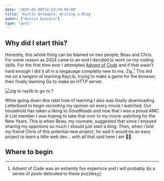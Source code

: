 ```yaml
---
date: '2025-01-08T14:53:59-08:00'
title: 'Austin Attempts: Writing a Blog'
auhor: ["Austin Guevara"]
type: "post"
---
```

## Why did I start this?

Honestly, this whole thing can be blamed on two people; Beau and Chris.  For some reason as 2024 came to an end I decided to work on my coding skills.  For the first time ever I attempted [Advent of Code](https://adventofcode.com/) and if that wasn't hard enough I did it all in a langauage completly new to me, Zig.[^1] This led me on a tangent of learning RayLib, trying to make a game for the browser, then finally learning Go to make an HTTP server.

<img src="/posts/zig_to_go_v2.png#center" alt="zig to raylib to go to ?">

While going down this rabit hole of learning I also was finally downloading Letterboxd to begin recording my opinion on every movie I watched.  Our household has taken a liking to GoodReads and now that I was a proud AMC A-List member I was hoping to take that over to my movie watching for the New Years.  This is when Beau, my roomate, suggested that since I enjoyed sharing my oppinions so much I should just start a blog.  Then, when I told my friend Chris of this potential new project, he said it would be an easy project to learn a little web dev... with all that said here I am 🤷‍♂️.

## Where to begin



[^1]: Advent of Code was an extremly fun experince and I will probably do a series of posts deticated to these puzzles